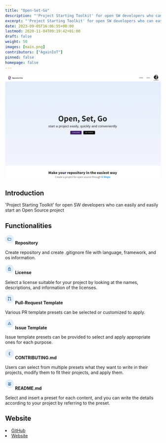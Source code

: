 ```yaml
---
title: "Open-Set-Go"
description: "'Project Starting Toolkit' for open SW developers who can easily and easily start an Open Source project"
excerpt: "'Project Starting Toolkit' for open SW developers who can easily and easily start an Open Source project"
date: 2023-09-05T16:06:55+00:00
lastmod: 2020-11-04T09:19:42+01:00
draft: false
weight: 50
images: [main.png]
contributors: ["AgainIoT"]
pinned: false
homepage: false
---
```


<img src="main.png" width = "1000" >

## Introduction

'Project Starting Toolkit' for open SW developers who can easily and easily start an Open Source project

## Functionalities

<img src="repo.png" width="28"> **Repository**

Create repository and create .gitignore file with language, framework, and os information.

<img src="license.png" width="28"> **License**

Select a license suitable for your project by looking at the names, descriptions, and information of the licenses.

<img src="pr.png" width="28"> **Pull-Request Template**

Various PR template presets can be selected or customized to apply.

<img src="issue.png" width="28"> **Issue Template**

Issue template presets can be provided to select and apply appropriate ones for each purpose.

<img src="contributing.png" width="28"> **CONTRIBUTING.md**

Users can select from multiple presets what they want to write in their projects, modify them to fit their projects, and apply them.

<img src="readme.png" width="28"> **README.md**

Select and insert a preset for each content, and you can write the details according to your project by referring to the preset.

## Website

[<li> GitHub](https://github.com/AgainIoT/Open-Set-Go)
[<li> Website]("https://www.open-set-go.com/")
